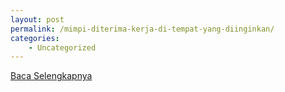 ```yaml
---
layout: post
permalink: /mimpi-diterima-kerja-di-tempat-yang-diinginkan/
categories:
    - Uncategorized
---
```


[Baca Selengkapnya](/05)
